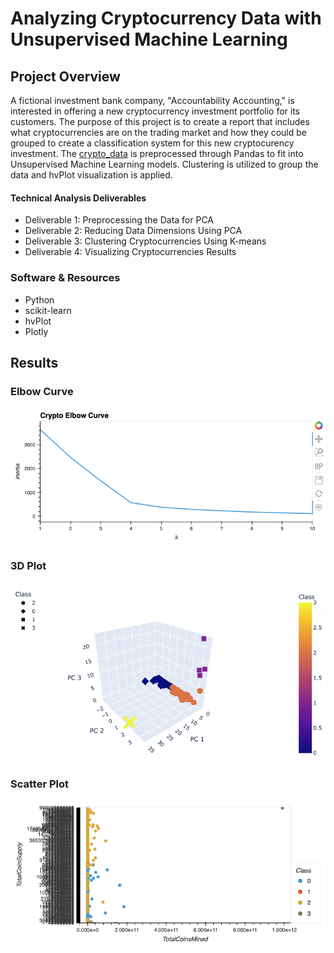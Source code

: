 # Analyzing Cryptocurrency Data with Unsupervised Machine Learning

## Project Overview
A fictional investment bank company, "Accountability Accounting," is interested in offering a new cryptocurrency investment portfolio for its customers. The purpose of this project is to create a report that includes what cryptocurrencies are on the trading market and how they could be grouped to create a classification system for this new cryptocurency investment. The [crypto_data](https://github.com/retroxsky06/Cryptocurrencies/blob/main/crypto_data.csv) is preprocessed through Pandas to fit into Unsupervised Machine Learning models. Clustering is utilized to group the data and hvPlot visualization is applied.  

#### Technical Analysis Deliverables
- Deliverable 1: Preprocessing the Data for PCA
- Deliverable 2: Reducing Data Dimensions Using PCA
- Deliverable 3: Clustering Cryptocurrencies Using K-means
- Deliverable 4: Visualizing Cryptocurrencies Results

### Software & Resources
- Python 
- scikit-learn 
- hvPlot 
- Plotly

## Results
### Elbow Curve
![fig1](https://github.com/retroxsky06/Cryptocurrencies/blob/main/images/elbow_curve.png)

### 3D Plot
![fig2](https://github.com/retroxsky06/Cryptocurrencies/blob/main/images/3d_plot.png)

### Scatter Plot
![fig3](https://github.com/retroxsky06/Cryptocurrencies/blob/main/images/scattter_plot.png)
